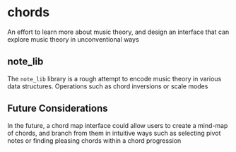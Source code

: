 # chords
An effort to learn more about music theory, and design an interface that can explore music theory in unconventional ways

## note_lib
The `note_lib` library is a rough attempt to encode music theory in various data structures. Operations such as chord inversions or scale modes

## Future Considerations
In the future, a chord map interface could allow users to create a mind-map of chords, and branch from them in intuitive ways such as selecting pivot notes or finding pleasing chords within a chord progression
